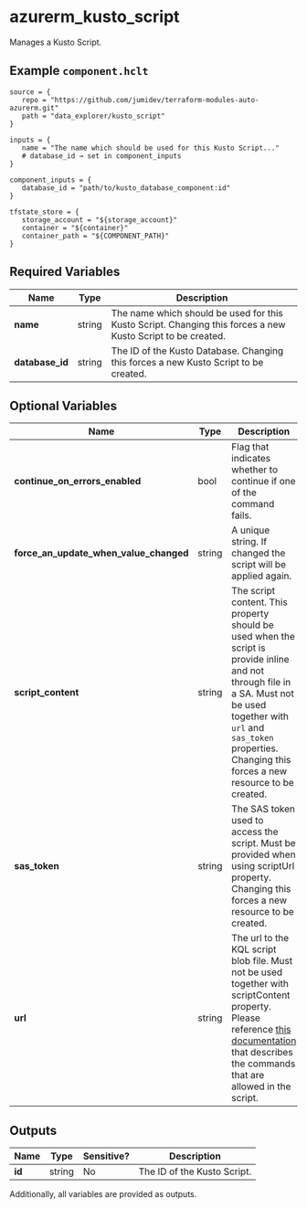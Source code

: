 # azurerm_kusto_script

Manages a Kusto Script.

## Example `component.hclt`

```hcl
source = {
   repo = "https://github.com/jumidev/terraform-modules-auto-azurerm.git"   
   path = "data_explorer/kusto_script"   
}

inputs = {
   name = "The name which should be used for this Kusto Script..."   
   # database_id → set in component_inputs
}

component_inputs = {
   database_id = "path/to/kusto_database_component:id"   
}

tfstate_store = {
   storage_account = "${storage_account}"   
   container = "${container}"   
   container_path = "${COMPONENT_PATH}"   
}

```

## Required Variables

| Name | Type |  Description |
| ---- | --------- |  ----------- |
| **name** | string |  The name which should be used for this Kusto Script. Changing this forces a new Kusto Script to be created. | 
| **database_id** | string |  The ID of the Kusto Database. Changing this forces a new Kusto Script to be created. | 

## Optional Variables

| Name | Type |  Description |
| ---- | --------- |  ----------- |
| **continue_on_errors_enabled** | bool |  Flag that indicates whether to continue if one of the command fails. | 
| **force_an_update_when_value_changed** | string |  A unique string. If changed the script will be applied again. | 
| **script_content** | string |  The script content. This property should be used when the script is provide inline and not through file in a SA. Must not be used together with `url` and `sas_token` properties. Changing this forces a new resource to be created. | 
| **sas_token** | string |  The SAS token used to access the script. Must be provided when using scriptUrl property. Changing this forces a new resource to be created. | 
| **url** | string |  The url to the KQL script blob file. Must not be used together with scriptContent property. Please reference [this documentation](https://docs.microsoft.com/azure/data-explorer/database-script) that describes the commands that are allowed in the script. | 



## Outputs

| Name | Type | Sensitive? | Description |
| ---- | ---- | --------- | --------- |
| **id** | string | No  | The ID of the Kusto Script. | 

Additionally, all variables are provided as outputs.
